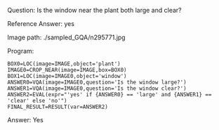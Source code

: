 Question: Is the window near the plant both large and clear?

Reference Answer: yes

Image path: ./sampled_GQA/n295771.jpg

Program:

```
BOX0=LOC(image=IMAGE,object='plant')
IMAGE0=CROP_NEAR(image=IMAGE,box=BOX0)
BOX1=LOC(image=IMAGE0,object='window')
ANSWER0=VQA(image=IMAGE0,question='Is the window large?')
ANSWER1=VQA(image=IMAGE0,question='Is the window clear?')
ANSWER2=EVAL(expr="'yes' if {ANSWER0} == 'large' and {ANSWER1} == 'clear' else 'no'")
FINAL_RESULT=RESULT(var=ANSWER2)
```
Answer: Yes

